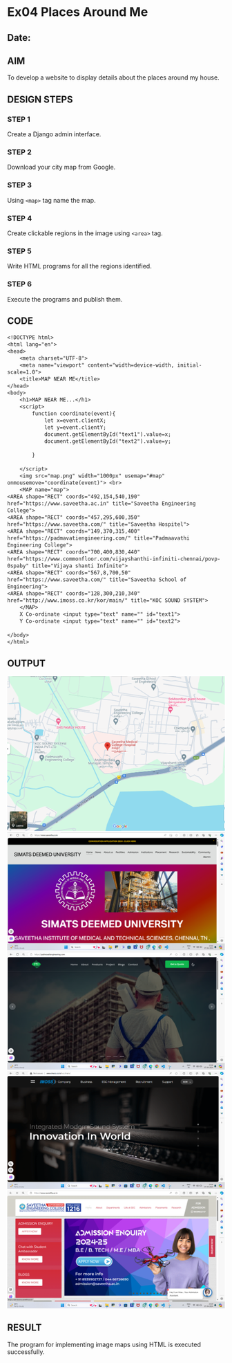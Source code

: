 # Ex04 Places Around Me
## Date: 

## AIM
To develop a website to display details about the places around my house.

## DESIGN STEPS

### STEP 1
Create a Django admin interface.

### STEP 2
Download your city map from Google.

### STEP 3
Using ```<map>``` tag name the map.

### STEP 4
Create clickable regions in the image using ```<area>``` tag.

### STEP 5
Write HTML programs for all the regions identified.

### STEP 6
Execute the programs and publish them.

## CODE
```
<!DOCTYPE html>
<html lang="en">
<head>
    <meta charset="UTF-8">
    <meta name="viewport" content="width=device-width, initial-scale=1.0">
    <title>MAP NEAR ME</title>
</head>
<body>
    <h1>MAP NEAR ME...</h1>
    <script>
        function coordinate(event){
            let x=event.clientX;
            let y=event.clientY;
            document.getElementById("text1").value=x;
            document.getElementById("text2").value=y;

        }
    
    </script>
    <img src="map.png" width="1000px" usemap="#map" onmousemove="coordinate(event)"> <br>
    <MAP name="map">
<AREA shape="RECT" coords="492,154,540,190" href="https://www.saveetha.ac.in" title="Saveetha Engineering College">
<AREA shape="RECT" coords="457,295,600,350" href="https://www.saveetha.com/" title="Saveetha Hospitel">
<AREA shape="RECT" coords="149,370,315,400" href="https://padmavatiengineering.com/" title="Padmaavathi Engineering College">
<AREA shape="RECT" coords="700,400,830,440" href="https://www.commonfloor.com/vijayshanthi-infiniti-chennai/povp-0spaby" title="Vijaya shanti Infinite">
<AREA shape="RECT" coords="567,8,700,50" href="https://www.saveetha.com/" title="Saveetha School of Engineering">    
<AREA shape="RECT" coords="128,300,210,340" href="http://www.imoss.co.kr/kor/main/" title="KOC SOUND SYSTEM">  
    </MAP>
    X Co-ordinate <input type="text" name="" id="text1">
    Y Co-ordinate <input type="text" name="" id="text2">
    
</body>
</html>
```

## OUTPUT
![alt text](map.png)
![alt text](saveetha.png)
![alt text](<Screenshot 2024-04-07 231844.png>)
![alt text](sound.png)
![alt text](sss.png)








## RESULT
The program for implementing image maps using HTML is executed successfully.

